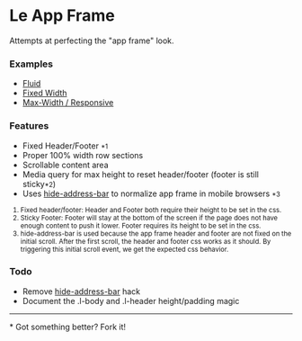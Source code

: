 # Le App Frame

Attempts at perfecting the "app frame" look.

### Examples

- <a href="http://eddywashere.github.com/le-app-frame/examples/fluid/content.html">Fluid</a>
- <a href="http://eddywashere.github.com/le-app-frame/examples/fixed/content.html">Fixed Width</a>
- <a href="http://eddywashere.github.com/le-app-frame/examples/max-width/content.html">Max-Width / Responsive</a>

### Features

- Fixed Header/Footer <small>*1</small>
- Proper 100% width row sections
- Scrollable content area
- Media query for max height to reset header/footer (footer is still sticky<small>*2</small>)
- Uses [hide-address-bar](https://github.com/scottjehl/Hide-Address-Bar) to normalize app frame in mobile browsers <small>*3</small>

<small>

 1. Fixed header/footer: Header and Footer both require their height to be set in the css.
 2. Sticky Footer: Footer will stay at the bottom of the screen if the page does not have enough content to push it lower. Footer requires its height to be set in the css.
 3. hide-address-bar is used because the app frame header and footer are not fixed on the initial scroll. After the first scroll, the header and footer css works as it should. By triggering this initial scroll event, we get the expected css behavior.

</small>

### Todo

- Remove [hide-address-bar](https://github.com/scottjehl/Hide-Address-Bar) hack
- Document the .l-body and .l-header height/padding magic

<hr>

<p>* Got something better? Fork it!</p>
